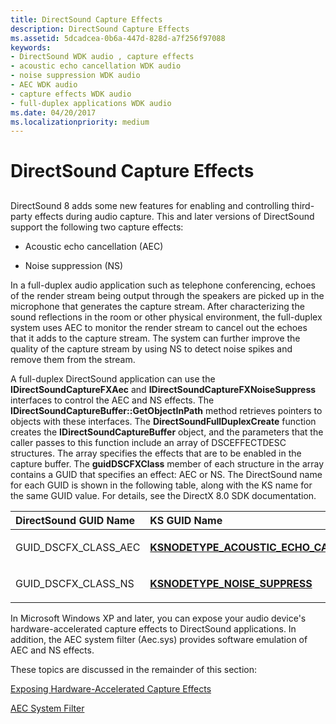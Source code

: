 ```yaml
---
title: DirectSound Capture Effects
description: DirectSound Capture Effects
ms.assetid: 5dcadcea-0b6a-447d-828d-a7f256f97088
keywords:
- DirectSound WDK audio , capture effects
- acoustic echo cancellation WDK audio
- noise suppression WDK audio
- AEC WDK audio
- capture effects WDK audio
- full-duplex applications WDK audio
ms.date: 04/20/2017
ms.localizationpriority: medium
---
```


# DirectSound Capture Effects


## <span id="directsound_capture_effects"></span><span id="DIRECTSOUND_CAPTURE_EFFECTS"></span>


DirectSound 8 adds some new features for enabling and controlling third-party effects during audio capture. This and later versions of DirectSound support the following two capture effects:

-   Acoustic echo cancellation (AEC)

-   Noise suppression (NS)

In a full-duplex audio application such as telephone conferencing, echoes of the render stream being output through the speakers are picked up in the microphone that generates the capture stream. After characterizing the sound reflections in the room or other physical environment, the full-duplex system uses AEC to monitor the render stream to cancel out the echoes that it adds to the capture stream. The system can further improve the quality of the capture stream by using NS to detect noise spikes and remove them from the stream.

A full-duplex DirectSound application can use the **IDirectSoundCaptureFXAec** and **IDirectSoundCaptureFXNoiseSuppress** interfaces to control the AEC and NS effects. The **IDirectSoundCaptureBuffer::GetObjectInPath** method retrieves pointers to objects with these interfaces. The **DirectSoundFullDuplexCreate** function creates the **IDirectSoundCaptureBuffer** object, and the parameters that the caller passes to this function include an array of DSCEFFECTDESC structures. The array specifies the effects that are to be enabled in the capture buffer. The **guidDSCFXClass** member of each structure in the array contains a GUID that specifies an effect: AEC or NS. The DirectSound name for each GUID is shown in the following table, along with the KS name for the same GUID value. For details, see the DirectX 8.0 SDK documentation.

<table>
<colgroup>
<col width="50%" />
<col width="50%" />
</colgroup>
<thead>
<tr class="header">
<th align="left">DirectSound GUID Name</th>
<th align="left">KS GUID Name</th>
</tr>
</thead>
<tbody>
<tr class="odd">
<td align="left"><p>GUID_DSCFX_CLASS_AEC</p></td>
<td align="left"><p><a href="/windows-hardware/drivers/audio/ksnodetype-acoustic-echo-cancel" data-raw-source="[&lt;strong&gt;KSNODETYPE_ACOUSTIC_ECHO_CANCEL&lt;/strong&gt;](./ksnodetype-acoustic-echo-cancel.md)"><strong>KSNODETYPE_ACOUSTIC_ECHO_CANCEL</strong></a></p></td>
</tr>
<tr class="even">
<td align="left"><p>GUID_DSCFX_CLASS_NS</p></td>
<td align="left"><p><a href="/windows-hardware/drivers/audio/ksnodetype-noise-suppress" data-raw-source="[&lt;strong&gt;KSNODETYPE_NOISE_SUPPRESS&lt;/strong&gt;](./ksnodetype-noise-suppress.md)"><strong>KSNODETYPE_NOISE_SUPPRESS</strong></a></p></td>
</tr>
</tbody>
</table>

 

In Microsoft Windows XP and later, you can expose your audio device's hardware-accelerated capture effects to DirectSound applications. In addition, the AEC system filter (Aec.sys) provides software emulation of AEC and NS effects.

These topics are discussed in the remainder of this section:

[Exposing Hardware-Accelerated Capture Effects](exposing-hardware-accelerated-capture-effects.md)

[AEC System Filter](aec-system-filter.md)


